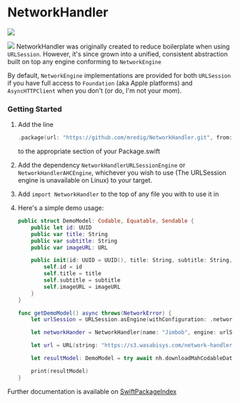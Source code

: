 # NetworkHandler

[![](https://img.shields.io/endpoint?url=https%3A%2F%2Fswiftpackageindex.com%2Fapi%2Fpackages%2Fmredig%2FNetworkHandler%2Fbadge%3Ftype%3Dswift-versions)](https://swiftpackageindex.com/mredig/NetworkHandler)

[![](https://img.shields.io/endpoint?url=https%3A%2F%2Fswiftpackageindex.com%2Fapi%2Fpackages%2Fmredig%2FNetworkHandler%2Fbadge%3Ftype%3Dplatforms)](https://swiftpackageindex.com/mredig/NetworkHandler)
NetworkHandler was originally created to reduce boilerplate when using `URLSession`. However, it's since grown into a unified, consistent abstraction built on top any engine conforming to `NetworkEngine`

By default, `NetworkEngine` implementations are provided for both `URLSession` if you have full access to `Foundation` (aka Apple platforms) and `AsyncHTTPClient` when you don't (or do, I'm not your mom). 


### Getting Started

1. Add the line 
	```swift 
	.package(url: "https://github.com/mredig/NetworkHandler.git", from: "3.0.0"))
	``` 
	to the appropriate section of your Package.swift
1. Add the dependency `NetworkHandlerURLSessionEngine` or `NetworkHandlerAHCEngine`, whichever you wish to use (The URLSession engine is unavailable on Linux) to your target.
1. Add `import NetworkHandler` to the top of any file you with to use it in
1. Here's a simple demo usage:

	```swift
	public struct DemoModel: Codable, Equatable, Sendable {
		public let id: UUID
		public var title: String
		public var subtitle: String
		public var imageURL: URL

		public init(id: UUID = UUID(), title: String, subtitle: String, imageURL: URL) {
			self.id	= id
			self.title = title
			self.subtitle = subtitle
			self.imageURL = imageURL
		}
	}

	func getDemoModel() async throws(NetworkError) {
		let urlSession = URLSession.asEngine(withConfiguration: .networkHandlerDefault)

		let networkHander = NetworkHandler(name: "Jimbob", engine: urlSession)

		let url = URL(string: "https://s3.wasabisys.com/network-handler-tests/coding/demoModel.json")

		let resultModel: DemoModel = try await nh.downloadMahCodableDatas(for: url.downloadRequest).decoded

		print(resultModel)
	}
	```



Further documentation is available on [SwiftPackageIndex](https://swiftpackageindex.com/mredig/NetworkHandler/main/documentation/networkhandler)